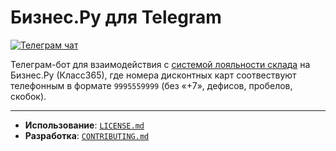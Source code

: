 # Бизнес.Ру для Telegram 

[![Телеграм чат](https://img.shields.io/badge/группа-2CA5E0?style=flat&logo=telegram&logoColor=white)](https://t.me/bru_tg)

Телеграм-бот для взаимодействия с 
[системой лояльности склада](https://online.business.ru/vozmozhnosti/sistema-loyalnosti) на Бизнес.Ру (Класс365), 
где номера дисконтных карт соотвествуют телефонным в формате `9995559999` (без «+7», дефисов, пробелов, скобок).

---

- **Использование**: [`LICENSE.md`](LICENSE.md)
- **Разработка**: [`CONTRIBUTING.md`](CONTRIBUTING.md)